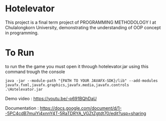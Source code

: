 
# Hotelevator
This project is a final term project of PROGRAMMING METHODOLOGY I at Chulalongkorn University, demonstrating the understanding of OOP concept in programming.

# To Run
to run the the game you must open it through hotelevator.jar 
using this command trough the console

```java -jar --module-path "{PATH TO YOUR JAVAFX-SDK}/lib" --add-modules javafx.fxml,javafx.graphics,javafx.media,javafx.controls .\Hotelevator.jar```




Demo video : https://youtu.be/-p691BQhDaU

Documentation : https://docs.google.com/document/d/1--5PC4cdB7muiYi4xnnY4T-5RaTDRYA_VGZtZgtdt70/edit?usp=sharing
